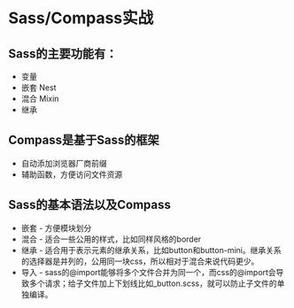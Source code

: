 # Sass/Compass实战

## Sass的主要功能有：

* 变量
* 嵌套 Nest
* 混合 Mixin
* 继承

## Compass是基于Sass的框架

* 自动添加浏览器厂商前缀
* 辅助函数，方便访问文件资源

## Sass的基本语法以及Compass

* 嵌套 - 方便模块划分
* 混合 - 适合一些公用的样式，比如同样风格的border
* 继承 - 适合用于表示元素的继承关系，比如button和button-mini。继承关系的选择器是并列的，公用同一块css，所以相对于混合来说代码更少。
* 导入 - sass的@import能够将多个文件合并为同一个，而css的@import会导致多个请求；给子文件加上下划线比如_button.scss，就可以防止子文件的单独编译。